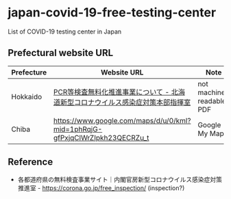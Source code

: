 # japan-covid-19-free-testing-center

List of COVID-19 testing center in Japan

## Prefectural website URL

| Prefecture | Website URL | Note |
| -- | -- | -- |
| Hokkaido | [PCR等検査無料化推進事業について - 北海道新型コロナウイルス感染症対策本部指揮室](https://www.pref.hokkaido.lg.jp/covid-19/kensa_muryouka.html) | not machine-readable PDF |
| Chiba | https://www.google.com/maps/d/u/0/kml?mid=1phRqjG-gfPxjqClWrZIpkh23QECRZu_t | Google My Maps |

## Reference

- 各都道府県の無料検査事業サイト｜内閣官房新型コロナウイルス感染症対策推進室 - https://corona.go.jp/free_inspection/ (inspection?)
